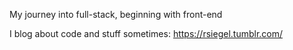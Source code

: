 My journey into full-stack, beginning with front-end

I blog about code and stuff sometimes:
https://rsiegel.tumblr.com/
